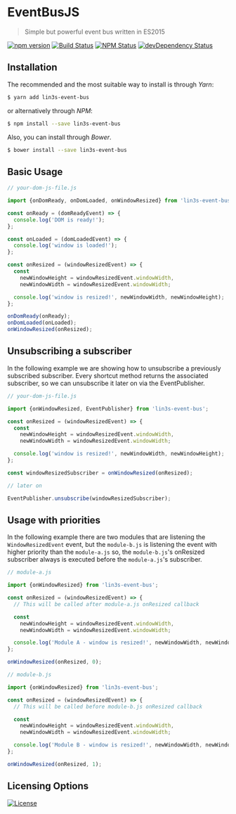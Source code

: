 # EventBusJS
> Simple but powerful event bus written in ES2015

[![npm version](https://img.shields.io/npm/v/lin3s-event-bus.svg?style=flat-square)](https://www.npmjs.com/package/lin3s-event-bus)
[![Build Status](http://img.shields.io/travis/LIN3S/EventBusJS/master.svg?style=flat-square)](https://travis-ci.org/LIN3S/EventBusJS)
[![NPM Status](http://img.shields.io/npm/dm/lin3s-event-bus.svg?style=flat-square)](https://www.npmjs.org/package/lin3s-event-bus)
[![devDependency Status](https://img.shields.io/david/LIN3S/EventBusJS.svg?style=flat-square)](https://david-dm.org/LIN3S/EventBusJS#info=dependencies)

## Installation
The recommended and the most suitable way to install is through *Yarn*:
```bash
$ yarn add lin3s-event-bus
```
or alternatively through *NPM*:
```bash
$ npm install --save lin3s-event-bus
```
Also, you can install through *Bower*.
```bash
$ bower install --save lin3s-event-bus
```

## Basic Usage
```js
// your-dom-js-file.js

import {onDomReady, onDomLoaded, onWindowResized} from 'lin3s-event-bus';

const onReady = (domReadyEvent) => {
  console.log('DOM is ready!');
};

const onLoaded = (domLoadedEvent) => {
  console.log('window is loaded!');
};

const onResized = (windowResizedEvent) => {
  const
    newWindowHeight = windowResizedEvent.windowWidth,
    newWindowWidth = windowResizedEvent.windowWidth;

  console.log('window is resized!', newWindowWidth, newWindowHeight);
};

onDomReady(onReady);
onDomLoaded(onLoaded);
onWindowResized(onResized);
```

## Unsubscribing a subscriber
In the following example we are showing how to unsubscribe a previously subscribed subscriber. Every shortcut method 
returns the associated subscriber, so we can unsubscribe it later on via the EventPublisher. 
```js
// your-dom-js-file.js

import {onWindowResized, EventPublisher} from 'lin3s-event-bus';

const onResized = (windowResizedEvent) => {
  const
    newWindowHeight = windowResizedEvent.windowWidth,
    newWindowWidth = windowResizedEvent.windowWidth;

  console.log('window is resized!', newWindowWidth, newWindowHeight);
};

const windowResizedSubscriber = onWindowResized(onResized);

// later on

EventPublisher.unsubscribe(windowResizedSubscriber);
```

## Usage with priorities
In the following example there are two modules that are listening the `WindowResizedEvent` event, but the `module-b.js`
is listening the event with higher priority than the `module-a.js` so, the `module-b.js`'s onResized subscriber
always is executed before the `module-a.js`'s subscriber.
```js
// module-a.js

import {onWindowResized} from 'lin3s-event-bus';

const onResized = (windowResizedEvent) => {
  // This will be called after module-a.js onResized callback

  const
    newWindowHeight = windowResizedEvent.windowWidth,
    newWindowWidth = windowResizedEvent.windowWidth;

  console.log('Module A - window is resized!', newWindowWidth, newWindowHeight);
};

onWindowResized(onResized, 0);
```
```js
// module-b.js

import {onWindowResized} from 'lin3s-event-bus';

const onResized = (windowResizedEvent) => {
  // This will be called before module-b.js onResized callback

  const
    newWindowHeight = windowResizedEvent.windowWidth,
    newWindowWidth = windowResizedEvent.windowWidth;

  console.log('Module B - window is resized!', newWindowWidth, newWindowHeight);
};

onWindowResized(onResized, 1);
```

## Licensing Options
[![License](https://img.shields.io/badge/License-MIT-yellowgreen.svg?style=flat-square)](https://github.com/LIN3S/EventBusJS/blob/master/LICENSE)
